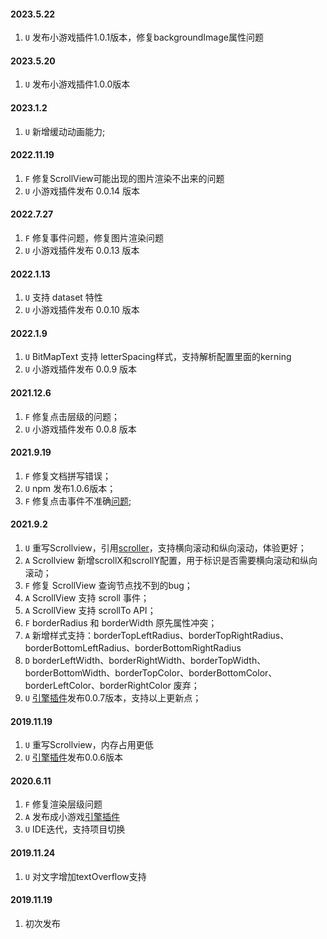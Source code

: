 #### 2023.5.22
1. `U` 发布小游戏插件1.0.1版本，修复backgroundImage属性问题
#### 2023.5.20
1. `U` 发布小游戏插件1.0.0版本


#### 2023.1.2
1. `U` 新增缓动动画能力;

#### 2022.11.19
1. `F` 修复ScrollView可能出现的图片渲染不出来的问题
2. `U` 小游戏插件发布 0.0.14 版本

#### 2022.7.27
1. `F` 修复事件问题，修复图片渲染问题
2. `U` 小游戏插件发布 0.0.13 版本

#### 2022.1.13
1. `U` 支持 dataset 特性
2. `U` 小游戏插件发布 0.0.10 版本
#### 2022.1.9
1. `U` BitMapText 支持 letterSpacing样式，支持解析配置里面的kerning
2. `U` 小游戏插件发布 0.0.9 版本
#### 2021.12.6
1. `F` 修复点击层级的问题；
2. `U` 小游戏插件发布 0.0.8 版本
#### 2021.9.19
1. `F` 修复文档拼写错误；
2. `U` npm 发布1.0.6版本；
3. `F` 修复点击事件不准确[问题](https://github.com/wechat-miniprogram/minigame-canvas-engine/issues/6);
#### 2021.9.2
1. `U` 重写Scrollview，引用[scroller](https://github.com/pbakaus/scroller)，支持横向滚动和纵向滚动，体验更好；
2. `A` Scrollview 新增scrollX和scrollY配置，用于标识是否需要横向滚动和纵向滚动；
3. `F` 修复 ScrollView 查询节点找不到的bug；
4. `A` ScrollView 支持 scroll 事件；
5. `A` ScrollView 支持 scrollTo API；
6. `F` borderRadius 和 borderWidth 原先属性冲突；
7. `A` 新增样式支持：borderTopLeftRadius、borderTopRightRadius、borderBottomLeftRadius、borderBottomRightRadius
8. `D` borderLeftWidth、borderRightWidth、borderTopWidth、borderBottomWidth、borderTopColor、borderBottomColor、borderLeftColor、borderRightColor 废弃；
9. `U` [引擎插件](https://mp.weixin.qq.com/wxopen/plugindevdoc?appid=wx7a727ff7d940bb3f&token=1278230091&lang=zh_CN)发布0.0.7版本，支持以上更新点；

#### 2019.11.19
1. `U` 重写Scrollview，内存占用更低
2. `U` [引擎插件](https://mp.weixin.qq.com/wxopen/plugindevdoc?appid=wx7a727ff7d940bb3f&token=1278230091&lang=zh_CN)发布0.0.6版本

#### 2020.6.11
1. `F` 修复渲染层级问题
2. `A` 发布成小游戏[引擎插件](https://mp.weixin.qq.com/wxopen/plugindevdoc?appid=wx7a727ff7d940bb3f&token=1766767136&lang=zh_CN)
3. `U` IDE迭代，支持项目切换

#### 2019.11.24
1. `U` 对文字增加textOverflow支持

#### 2019.11.19
1. 初次发布
